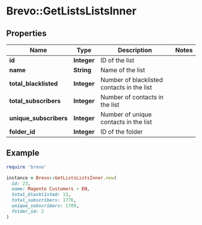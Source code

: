 # Brevo::GetListsListsInner

## Properties

| Name | Type | Description | Notes |
| ---- | ---- | ----------- | ----- |
| **id** | **Integer** | ID of the list |  |
| **name** | **String** | Name of the list |  |
| **total_blacklisted** | **Integer** | Number of blacklisted contacts in the list |  |
| **total_subscribers** | **Integer** | Number of contacts in the list |  |
| **unique_subscribers** | **Integer** | Number of unique contacts in the list |  |
| **folder_id** | **Integer** | ID of the folder |  |

## Example

```ruby
require 'brevo'

instance = Brevo::GetListsListsInner.new(
  id: 23,
  name: Magento Customers - EN,
  total_blacklisted: 13,
  total_subscribers: 1776,
  unique_subscribers: 1789,
  folder_id: 2
)
```

